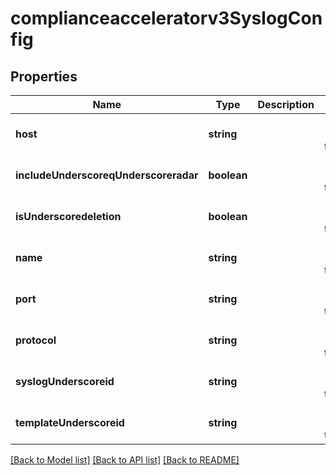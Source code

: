 # complianceacceleratorv3SyslogConfig

## Properties
Name | Type | Description | Notes
------------ | ------------- | ------------- | -------------
**host** | **string** |  | [optional] [default to null]
**includeUnderscoreqUnderscoreradar** | **boolean** |  | [optional] [default to null]
**isUnderscoredeletion** | **boolean** |  | [optional] [default to null]
**name** | **string** |  | [optional] [default to null]
**port** | **string** |  | [optional] [default to null]
**protocol** | **string** |  | [optional] [default to null]
**syslogUnderscoreid** | **string** |  | [optional] [default to null]
**templateUnderscoreid** | **string** |  | [optional] [default to null]

[[Back to Model list]](../README.md#documentation-for-models) [[Back to API list]](../README.md#documentation-for-api-endpoints) [[Back to README]](../README.md)


